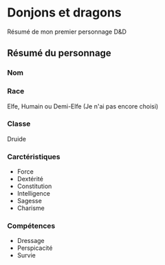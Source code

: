 # Donjons et dragons

Résumé de mon premier personnage D&D

## Résumé du personnage

### Nom

### Race
Elfe, Humain ou Demi-Elfe (Je n'ai pas encore choisi)

### Classe
Druide 

### Carctéristiques
* Force
* Dextérité
* Constitution
* Intelligence
* Sagesse
* Charisme

### Compétences
* Dressage
* Perspicacité
* Survie


